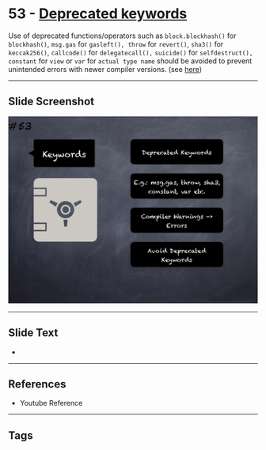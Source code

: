 # 53 - [Deprecated keywords](Deprecated%20keywords.md)
Use of deprecated functions/operators such as `block.blockhash()` for `blockhash()`, `msg.gas` for `gasleft(), throw` for `revert()`, `sha3()` for `keccak256()`, `callcode()` for `delegatecall(),` `suicide()` for `selfdestruct(), constant` for `view` or `var` for `actual type name` should be avoided to prevent unintended errors with newer compiler versions. (see [here](https://swcregistry.io/docs/SWC-111))

___
## Slide Screenshot
![053.png](../../images/pitfalls_and_best_practices101/053.png)
___
## Slide Text
- 
___
## References
- Youtube Reference
___
## Tags